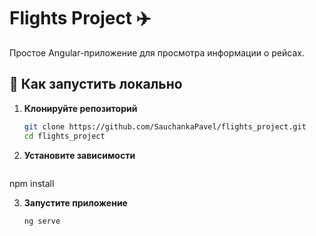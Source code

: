 # Flights Project ✈️

Простое Angular-приложение для просмотра информации о рейсах.

## 🚀 Как запустить локально

1. **Клонируйте репозиторий**  
   ```sh
   git clone https://github.com/SauchankaPavel/flights_project.git
   cd flights_project

2. **Установите зависимости**  
   ```sh
  npm install


3. **Запустите приложение**  
   ```sh
   ng serve
